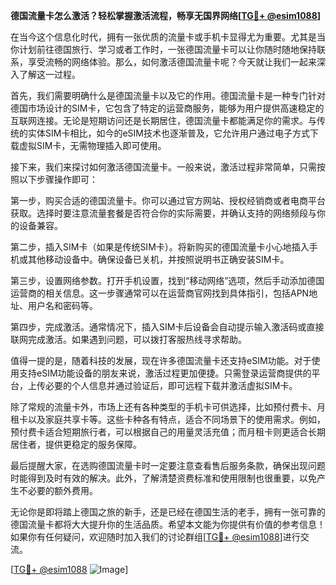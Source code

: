 **德国流量卡怎么激活？轻松掌握激活流程，畅享无国界网络[[TG💪+ @esim1088](https://t.me/s/esim1088)]**

在当今这个信息化时代，拥有一张优质的流量卡或手机卡显得尤为重要。尤其是当你计划前往德国旅行、学习或者工作时，一张德国流量卡可以让你随时随地保持联系，享受流畅的网络体验。那么，如何激活德国流量卡呢？今天就让我们一起来深入了解这一过程。

首先，我们需要明确什么是德国流量卡以及它的作用。德国流量卡是一种专门针对德国市场设计的SIM卡，它包含了特定的运营商服务，能够为用户提供高速稳定的互联网连接。无论是短期访问还是长期居住，德国流量卡都能满足你的需求。与传统的实体SIM卡相比，如今的eSIM技术也逐渐普及，它允许用户通过电子方式下载虚拟SIM卡，无需物理插入即可使用。

接下来，我们来探讨如何激活德国流量卡。一般来说，激活过程非常简单，只需按照以下步骤操作即可：

第一步，购买合适的德国流量卡。你可以通过官方网站、授权经销商或者电商平台获取。选择时要注意流量套餐是否符合你的实际需要，并确认支持的网络频段与你的设备兼容。

第二步，插入SIM卡（如果是传统SIM卡）。将新购买的德国流量卡小心地插入手机或其他移动设备中。确保设备已关机，并按照说明书正确安装SIM卡。

第三步，设置网络参数。打开手机设置，找到“移动网络”选项，然后手动添加德国运营商的相关信息。这一步骤通常可以在运营商官网找到具体指引，包括APN地址、用户名和密码等。

第四步，完成激活。通常情况下，插入SIM卡后设备会自动提示输入激活码或直接联网完成激活。如果遇到问题，可以拨打客服热线寻求帮助。

值得一提的是，随着科技的发展，现在许多德国流量卡还支持eSIM功能。对于使用支持eSIM功能设备的朋友来说，激活过程更加便捷。只需登录运营商提供的平台，上传必要的个人信息并通过验证后，即可远程下载并激活虚拟SIM卡。

除了常规的流量卡外，市场上还有各种类型的手机卡可供选择，比如预付费卡、月租卡以及家庭共享卡等。这些卡种各有特点，适合不同场景下的使用需求。例如，预付费卡适合短期旅行者，可以根据自己的用量灵活充值；而月租卡则更适合长期居住者，提供更稳定的服务保障。

最后提醒大家，在选购德国流量卡时一定要注意查看售后服务条款，确保出现问题时能得到及时有效的解决。此外，了解清楚资费标准和使用限制也很重要，以免产生不必要的额外费用。

无论你是即将踏上德国之旅的新手，还是已经在德国生活的老手，拥有一张可靠的德国流量卡都将大大提升你的生活品质。希望本文能为你提供有价值的参考信息！如果你有任何疑问，欢迎随时加入我们的讨论群组[[TG💪+ @esim1088](https://t.me/s/esim1088)]进行交流。

[[TG💪+ @esim1088](https://t.me/s/esim1088) ![Image](https://i.postimg.cc/4NQfJmqS/Snipaste-2025-05-13-00-14-12.png)]